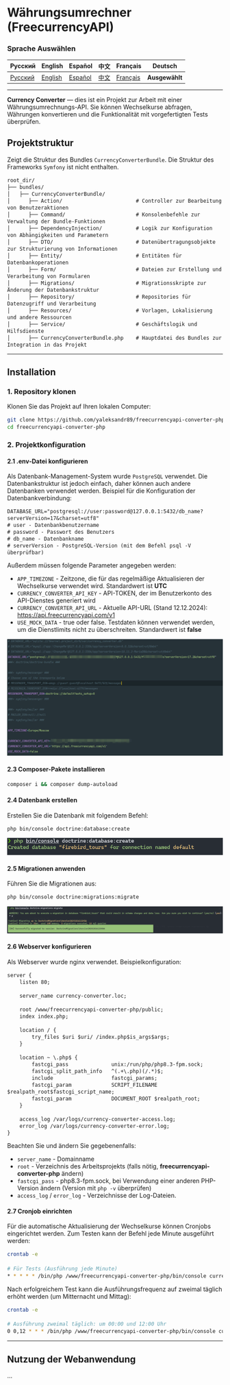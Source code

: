 # Währungsumrechner (FreecurrencyAPI)

### Sprache Auswählen

| Русский                               | English | Español | 中文 | Français | Deutsch |
|---------------------------------------|------------|------------|-----------|-------------|----------|
| [Русский](../../README.md) | [English](README_en.md) | [Español](README_es.md) | [中文](README_zh.md) | [Français](README_fr.md) | **Ausgewählt** |

---

**Currency Converter** — dies ist ein Projekt zur Arbeit mit einer Währungsumrechnungs-API. Sie können Wechselkurse abfragen, Währungen konvertieren und die Funktionalität mit vorgefertigten Tests überprüfen.

## Projektstruktur

Zeigt die Struktur des Bundles `CurrencyConverterBundle`. Die Struktur des Frameworks `Symfony` ist nicht enthalten.

```plaintext
root_dir/
├── bundles/
│   ├── CurrencyConverterBundle/
│      ├── Action/                        # Controller zur Bearbeitung von Benutzeraktionen
│      ├── Command/                       # Konsolenbefehle zur Verwaltung der Bundle-Funktionen
│      ├── DependencyInjection/           # Logik zur Konfiguration von Abhängigkeiten und Parametern
│      ├── DTO/                           # Datenübertragungsobjekte zur Strukturierung von Informationen
│      ├── Entity/                        # Entitäten für Datenbankoperationen
│      ├── Form/                          # Dateien zur Erstellung und Verarbeitung von Formularen
│      ├── Migrations/                    # Migrationsskripte zur Änderung der Datenbankstruktur
│      ├── Repository/                    # Repositories für Datenzugriff und Verarbeitung
│      ├── Resources/                     # Vorlagen, Lokalisierung und andere Ressourcen
│      ├── Service/                       # Geschäftslogik und Hilfsdienste
│      ├── CurrencyConverterBundle.php    # Hauptdatei des Bundles zur Integration in das Projekt
```

---

## Installation

### 1. Repository klonen

Klonen Sie das Projekt auf Ihren lokalen Computer:

```bash
git clone https://github.com/yaleksandr89/freecurrencyapi-converter-php.git
cd freecurrencyapi-converter-php
```

### 2. Projektkonfiguration

#### 2.1 .env-Datei konfigurieren

Als Datenbank-Management-System wurde `PostgreSQL` verwendet. Die Datenbankstruktur ist jedoch einfach, daher können auch andere Datenbanken verwendet werden. Beispiel für die Konfiguration der Datenbankverbindung:

```dotenv
DATABASE_URL="postgresql://user:password@127.0.0.1:5432/db_name?serverVersion=17&charset=utf8"
# user - Datenbankbenutzername
# password - Passwort des Benutzers
# db_name - Datenbankname
# serverVersion - PostgreSQL-Version (mit dem Befehl psql -V überprüfbar)
```

Außerdem müssen folgende Parameter angegeben werden:

* `APP_TIMEZONE` - Zeitzone, die für das regelmäßige Aktualisieren der Wechselkurse verwendet wird. Standardwert ist **UTC**
* `CURRENCY_CONVERTER_API_KEY` - API-TOKEN, der im Benutzerkonto des API-Dienstes generiert wird
* `CURRENCY_CONVERTER_API_URL` - Aktuelle API-URL (Stand 12.12.2024): https://api.freecurrencyapi.com/v1
* `USE_MOCK_DATA` - true oder false. Testdaten können verwendet werden, um die Dienstlimits nicht zu überschreiten. Standardwert ist **false**

![env.png](../images/env.png)

#### 2.3 Composer-Pakete installieren

```bash
composer i && composer dump-autoload
```

#### 2.4 Datenbank erstellen

Erstellen Sie die Datenbank mit folgendem Befehl:

```bash
php bin/console doctrine:database:create
```

![database-create.png](../images/database-create.png)

#### 2.5 Migrationen anwenden

Führen Sie die Migrationen aus:

```bash
php bin/console doctrine:migrations:migrate
```

![migrations-migrate.png](../images/migrations-migrate.png)

#### 2.6 Webserver konfigurieren

Als Webserver wurde nginx verwendet. Beispielkonfiguration:

```apacheconf
server {
    listen 80;

    server_name currency-converter.loc;

    root /www/freecurrencyapi-converter-php/public;
    index index.php;

    location / {
        try_files $uri $uri/ /index.php$is_args$args;
    }

    location ~ \.php$ {
        fastcgi_pass              unix:/run/php/php8.3-fpm.sock;
        fastcgi_split_path_info   ^(.+\.php)(/.*)$;
        include                   fastcgi_params;
        fastcgi_param             SCRIPT_FILENAME $realpath_root$fastcgi_script_name;
        fastcgi_param             DOCUMENT_ROOT $realpath_root;
    }

    access_log /var/logs/currency-converter-access.log;
    error_log /var/logs/currency-converter-error.log;
}
```

Beachten Sie und ändern Sie gegebenenfalls:

* `server_name` - Domainname
* `root` - Verzeichnis des Arbeitsprojekts (falls nötig, **freecurrencyapi-converter-php** ändern)
* `fastcgi_pass` - php8.3-fpm.sock, bei Verwendung einer anderen PHP-Version ändern (Version mit `php -v` überprüfen)
* `access_log` / `error_log` - Verzeichnisse der Log-Dateien.

#### 2.7 Cronjob einrichten

Für die automatische Aktualisierung der Wechselkurse können Cronjobs eingerichtet werden. Zum Testen kann der Befehl jede Minute ausgeführt werden:

```bash
crontab -e

# Für Tests (Ausführung jede Minute)
* * * * * /bin/php /www/freecurrencyapi-converter-php/bin/console currency:update-rates >> /www/test-tasks/php/currency-converter/var/log/currency_update.log 2>&1
```

Nach erfolgreichem Test kann die Ausführungsfrequenz auf zweimal täglich erhöht werden (um Mitternacht und Mittag):

```bash
crontab -e

# Ausführung zweimal täglich: um 00:00 und 12:00 Uhr
0 0,12 * * * /bin/php /www/freecurrencyapi-converter-php/bin/console currency:update-rates >> /www/test-tasks/php/currency-converter/var/log/currency_update.log 2>&1
```

---

## Nutzung der Webanwendung

...
